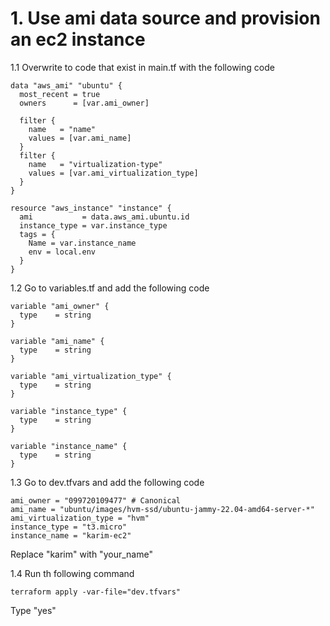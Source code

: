 # 1. Use ami data source and provision an ec2 instance

1.1 Overwrite to code that exist in main.tf with the following code
```
data "aws_ami" "ubuntu" {
  most_recent = true
  owners      = [var.ami_owner] 

  filter {
    name   = "name"
    values = [var.ami_name]
  }
  filter {
    name   = "virtualization-type"
    values = [var.ami_virtualization_type]
  }
}

resource "aws_instance" "instance" {
  ami           = data.aws_ami.ubuntu.id
  instance_type = var.instance_type
  tags = {
    Name = var.instance_name
    env = local.env
  }
}
```

1.2 Go to variables.tf and add the following code
```
variable "ami_owner" {
  type    = string
}

variable "ami_name" {
  type    = string
}

variable "ami_virtualization_type" {
  type    = string
}

variable "instance_type" {
  type    = string
}

variable "instance_name" {
  type    = string
}
```


1.3 Go to dev.tfvars and add the following code
```
ami_owner = "099720109477" # Canonical  
ami_name = "ubuntu/images/hvm-ssd/ubuntu-jammy-22.04-amd64-server-*"
ami_virtualization_type = "hvm"
instance_type = "t3.micro"
instance_name = "karim-ec2"
```
Replace "karim" with "your_name"

1.4 Run th following command
```
terraform apply -var-file="dev.tfvars"
```
Type "yes"